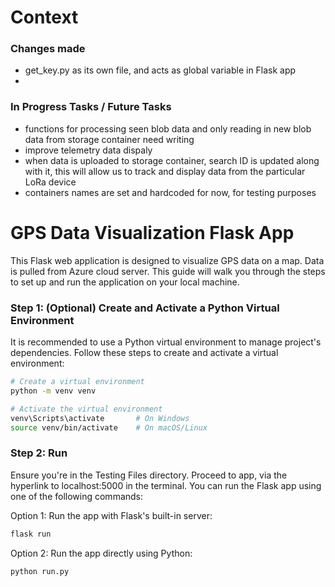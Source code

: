 # Context

### Changes made
- get_key.py as its own file, and acts as global variable in Flask app
- 

### In Progress Tasks / Future Tasks
- functions for processing seen blob data and only reading in new blob data from storage container need writing
- improve telemetry data dispaly
- when data is uploaded to storage container, search ID is updated along with it, this will allow us to track and display data from the particular LoRa device
- containers names are set and hardcoded for now, for testing purposes



# GPS Data Visualization Flask App

This Flask web application is designed to visualize GPS data on a map. Data is pulled from Azure cloud server. This guide will walk you through the steps to set up and run the application on your local machine. 

### Step 1: (Optional) Create and Activate a Python Virtual Environment

It is recommended to use a Python virtual environment to manage project's dependencies. Follow these steps to create and activate a virtual environment:

```bash
# Create a virtual environment
python -m venv venv

# Activate the virtual environment
venv\Scripts\activate       # On Windows
source venv/bin/activate    # On macOS/Linux
```

### Step 2: Run

Ensure you're in the Testing Files directory. Proceed to app, via the hyperlink to localhost:5000 in the terminal. You can run the Flask app using one of the following commands:

Option 1: Run the app with Flask's built-in server:

```bash
flask run
```
Option 2: Run the app directly using Python:

```bash
python run.py
```

